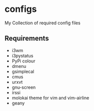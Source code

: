 # configs
My Collection of required config files


## Requirements

- i3wm
- i3pystatus
- PyPi colour
- dmenu
- gsimplecal
- cmus
- urxvt
- gnu-screen
- irssi
- molokai theme for vim and vim-airline
- geany

